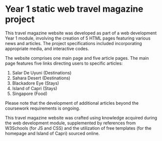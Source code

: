 # Year 1 static web travel magazine project

This travel magazine website was developed as part of a web development Year 1 module, involving the creation of 5 HTML pages featuring various news and articles. The project specifications included incorporating appropriate media, and interactive codes.

The website comprises one main page and five article pages. The main page features five links directing users to specific articles:

1. Salar De Uyuni (Destinations)
2. Sahara Desert (Destinations)
3. Blackadore Eye (Stays)
4. Island of Capri (Stays)
5. Singapore (Food)

Please note that the development of additional articles beyond the coursework requirements is ongoing. 

This travel magazine website was crafted using knowledge acquired during the web development module, supplemented by references from W3Schools (for JS and CSS) and the utilization of free templates (for the homepage and Island of Capri) sourced online.
